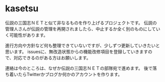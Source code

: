 # kasetsu

伝説の三国志ＮＥＴと似て非なるものを作り上げるプロジェクトです。
伝説の管理人さんが伝説の管理を再開されましたら、中止するか全く別のものにしていく可能性があります。

進行方向や方針など何も整理できていないですが、少しずつ更新していきたいと思います。
issuesに、無改造状態からの機能改修項目を登録していきますので、対応できるのがある方はお願いします。

連絡は今のところは、なぜか伝説の三国志ＮＥＴの部隊宛で進めます。
後で落ち着いたらTwitterかブログか何かのアカウントを作ります。
